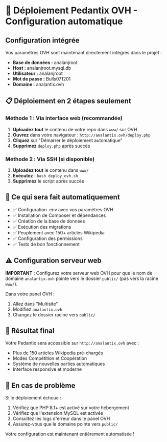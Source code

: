 # 🚀 Déploiement Pedantix OVH - Configuration automatique

## Configuration intégrée
Vos paramètres OVH sont maintenant directement intégrés dans le projet :
- **Base de données :** analanjroot
- **Host :** analanjroot.mysql.db
- **Utilisateur :** analanjroot
- **Mot de passe :** Bulls071201
- **Domaine :** analantix.ovh

## 📋 Déploiement en 2 étapes seulement

### Méthode 1 : Via interface web (recommandée)
1. **Uploadez tout** le contenu de votre repo dans `www/` sur OVH
2. **Ouvrez** dans votre navigateur : `http://analantix.ovh/deploy.php`
3. **Cliquez** sur "Démarrer le déploiement automatique"
4. **Supprimez** `deploy.php` après succès

### Méthode 2 : Via SSH (si disponible)
1. **Uploadez tout** le contenu dans `www/`
2. **Exécutez** : `bash deploy_ovh.sh`
3. **Supprimez** le script après succès

## 🎯 Ce qui sera fait automatiquement
- ✅ Configuration .env avec vos paramètres OVH
- ✅ Installation de Composer et dépendances
- ✅ Création de la base de données
- ✅ Exécution des migrations
- ✅ Peuplement avec 150+ articles Wikipedia
- ✅ Configuration des permissions
- ✅ Tests de bon fonctionnement

## ⚠️ Configuration serveur web
**IMPORTANT :** Configurez votre serveur web OVH pour que le nom de domaine `analantix.ovh` pointe vers le dossier `public/` (pas vers la racine `www/`).

Dans votre panel OVH :
1. Allez dans "Multisite"
2. Modifiez `analantix.ovh`
3. Changez le dossier racine vers `public/`

## 🎉 Résultat final
Votre Pedantix sera accessible sur `http://analantix.ovh` avec :
- Plus de 150 articles Wikipedia pré-chargés
- Modes Compétition et Coopération
- Système de nouvelles parties automatiques
- Interface responsive et moderne

## 🔧 En cas de problème
Si le déploiement échoue :
1. Vérifiez que PHP 8.1+ est activé sur votre hébergement
2. Vérifiez que l'extension MySQL est activée
3. Consultez les logs d'erreur dans le panel OVH
4. Assurez-vous que le domaine pointe vers `public/`

Votre configuration est maintenant entièrement automatisée !
